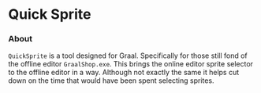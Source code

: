 # Quick Sprite

### About

`QuickSprite` is a tool designed for Graal. Specifically for those still fond of the offline editor `GraalShop.exe`. This brings the online editor sprite selector to the offline editor in a way. Although not exactly the same it helps cut down on the time that would have been spent selecting sprites. 